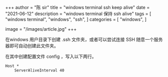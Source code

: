 +++
author = "陈 sir"
title = "windows terminal ssh keep alive"
date = "2021-06-12"
description = "windows terminal 保持 ssh alive"
tags = [
    "windows terminal",
    "windows",
    "ssh",
]
categories = [
    "windows",
]

image = "/images/article.jpg"
+++

在windows 用户目录下创建 .ssh 文件夹，或者可以尝试连接 SSH 随意一个服务器即可自动创建此文件夹。

在其中创建配置文件 config ，写入以下两行。
```shell
Host *
    ServerAliveInterval 40
```